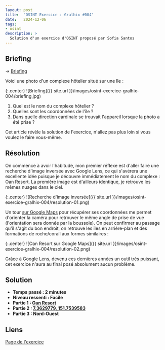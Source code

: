 ```yaml
---
layout: post
title:  "OSINT Exercice : Gralhix #004"
date:   2024-12-06
tags:
- osint
description: >
  Solution d'un exercice d'OSINT proposé par Sofia Santos
--- 
```


## Briefing

→ [Briefing](https://gralhix.com/list-of-osint-exercises/osint-exercise-004/)  

Voici une photo d'un complexe hôtelier situé sur une île :

{:.center}
![Briefing]({{ site.url }}/images/osint-exercice-gralhix-004/briefing.jpg)

1. Quel est le nom du complexe hôtelier ?
2. Quelles sont les coordonnées de l'île ?
3. Dans quelle direction cardinale se trouvait l'appareil lorsque la photo a été prise ?

<aside><p>Cet article révèle la solution de l'exercice, n'allez pas plus loin si vous voulez le faire vous-même.</p></aside>

## Résolution

On commence à avoir l'habitude, mon premier réflexe est d'aller faire une recherche d'image inversée avec Google Lens, ce qui s'avérera une excellente idée puisque je découvre immédiatement le nom du complexe : Oan Resort. La première image est d'ailleurs identique, je retrouve les mêmes nuages dans le ciel.

{:.center}
![Recherche d'image inversée]({{ site.url }}/images/osint-exercice-gralhix-004/resolution-01.png)

Un tour [sur Google Maps](https://www.google.fr/maps/place/Oan+Resort/@7.3629779,151.7539583,1112m) pour récupérer ses coordonnées me permet d'orienter la caméra pour retrouver le même angle de prise de vue (l'orientation sera donnée par la boussole). On peut confirmer au passage qu'il s'agit du bon endroit, on retrouve les îles en arrière-plan et des formations de roche/corail aux formes similaires :

{:.center}
![Oan Resort sur Google Maps]({{ site.url }}/images/osint-exercice-gralhix-004/resolution-02.png)

Grâce à Google Lens, devenu ces dernières années un outil très puissant, cet exercice n'aura au final posé absolument aucun problème.

## Solution

- **Temps passé : 2 minutes**
- **Niveau ressenti : Facile**
- **Partie 1 : [Oan Resort](https://oanresort.wixsite.com/chuuk)**
- **Partie 2 : [7.3629779, 151.7539583](https://www.google.fr/maps/place/Oan+Resort/@7.3629779,151.7539583,1112m)**
- **Partie 3 : Nord-Ouest**


## Liens

[Page de l'exercice](https://gralhix.com/list-of-osint-exercises/osint-exercise-004/)      
